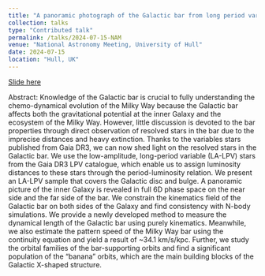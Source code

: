 ```yaml
---
title: "A panoramic photograph of the Galactic bar from long period variables"
collection: talks
type: "Contributed talk"
permalink: /talks/2024-07-15-NAM
venue: "National Astronomy Meeting, University of Hull"
date: 2024-07-15
location: "Hull, UK"
---
```


[Slide here](https://Hanyuan0908.github.io/talks/NAM24_20240715.pdf)

Abstract:
Knowledge of the Galactic bar is crucial to fully understanding the chemo-dynamical evolution of the Milky Way because the Galactic bar affects both the gravitational potential at the inner Galaxy and the ecosystem of the Milky Way. However, little discussion is devoted to the bar properties through direct observation of resolved stars in the bar due to the imprecise distances and heavy extinction. Thanks to the variables stars published from Gaia DR3, we can now shed light on the resolved stars in the Galactic bar. We use the low-amplitude, long-period variable (LA-LPV) stars from the Gaia DR3 LPV catalogue, which enable us to assign luminosity distances to these stars through the period-luminosity relation. We present an LA-LPV sample that covers the Galactic disc and bulge. A panoramic picture of the inner Galaxy is revealed in full 6D phase space on the near side and the far side of the bar. We constrain the kinematics field of the Galactic bar on both sides of the Galaxy and find consistency with N-body simulations. We provide a newly developed method to measure the dynamical length of the Galactic bar using purely kinematics. Meanwhile, we also estimate the pattern speed of the Milky Way bar using the continuity equation and yield a result of ~34.1 km/s/kpc. Further, we study the orbital families of the bar-supporting orbits and find a significant population of the “banana” orbits, which are the main building blocks of the Galactic X-shaped structure.
